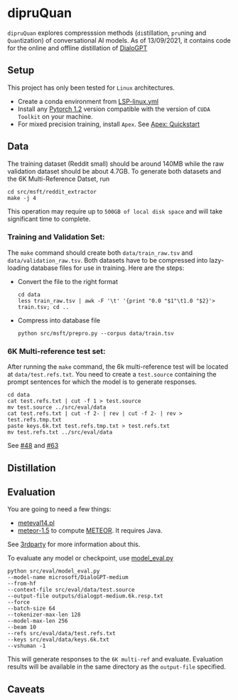 # dipruQuan

`dipruQuan` explores compresssion methods (`di`stillation, `pru`ning and `Quan`tization) of conversational AI models.
As of 13/09/2021, it contains code for the online and offline distillation of [DialoGPT](https://github.com/microsoft/DialoGPT) 

## Setup
This project has only been tested for `Linux` architectures. 
* Create a conda environment from [LSP-linux.yml](LSP-linux.yml)
* Install any [Pytorch 1.2](https://pytorch.org/get-started/previous-versions/) version compatible with the version of `CUDA Toolkit` on your machine. 
* For mixed precision training, install `Apex`. See [Apex: Quickstart](https://github.com/NVIDIA/apex#linux)

## Data
The training dataset (Reddit small) should be around 140MB while the raw validation dataset should be about 4.7GB. To generate both datasets and the 6K Multi-Reference Datset, run
```
cd src/msft/reddit_extractor
make -j 4
```
This operation may require up to `500GB of local disk space` and will take significant time to complete.

### Training and Validation Set:
The `make` command should create both `data/train_raw.tsv` and `data/validation_raw.tsv`. Both datasets have to be compressed into lazy-loading database files for use in training. Here are the steps:

* Convert the file to the right format
    ```commandline
    cd data
    less train_raw.tsv | awk -F '\t' '{print "0.0 "$1"\t1.0 "$2}'> train.tsv; cd ..
    ```
* Compress into database file
    ```commandline
    python src/msft/prepro.py --corpus data/train.tsv
    ```

### 6K Multi-reference test set:
After running the `make` command, the 6k multi-reference test will be located at `data/test.refs.txt`. You need to create a `test.source` containing the prompt sentences for which the model is to generate responses. 
```commandline
cd data
cat test.refs.txt | cut -f 1 > test.source
mv test.source ../src/eval/data
cat test.refs.txt | cut -f 2- | rev | cut -f 2- | rev > test.refs.tmp.txt
paste keys.6k.txt test.refs.tmp.txt > test.refs.txt
mv test.refs.txt ../src/eval/data
```
See [#48](https://github.com/microsoft/DialoGPT/issues/48) and [#63](https://github.com/microsoft/DialoGPT/issues/63)

## Distillation


## Evaluation
You are going to need a few things:
- [meteval14.pl](https://github.com/moses-smt/mosesdecoder/blob/master/scripts/generic/mteval-v14.pl)
- [meteor-1.5](http://www.cs.cmu.edu/~alavie/METEOR/download/meteor-1.5.tar.gz) to compute [METEOR](http://www.cs.cmu.edu/~alavie/METEOR/index.html). It requires Java.

See [3rdparty](src/eval/3rdparty/README.md) for more information about this.

To evaluate any model or checkpoint, use [model_eval.py](src/eval/model_eval.py)
```
python src/eval/model_eval.py
--model-name microsoft/DialoGPT-medium
--from-hf
--context-file src/eval/data/test.source
--output-file outputs/dialogpt-medium.6k.resp.txt
--force
--batch-size 64
--tokenizer-max-len 128
--model-max-len 256
--beam 10
--refs src/eval/data/test.refs.txt
--keys src/eval/data/keys.6k.txt
--vshuman -1
```
This will generate responses to the `6K multi-ref` and evaluate. Evaluation results will be available in the same directory as the `output-file` specified. 

## Caveats
